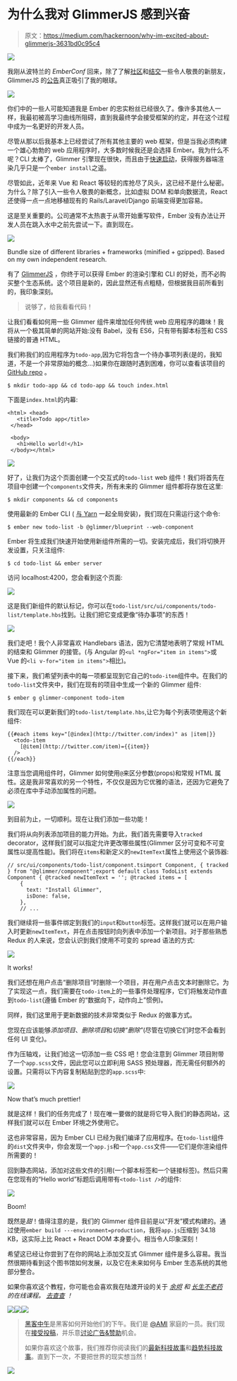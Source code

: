 # 为什么我对 GlimmerJS 感到兴奋

> 原文：<https://medium.com/hackernoon/why-im-excited-about-glimmerjs-3631bd0c95c4>

![](img/015e2e8371fbb501f604efa223d7ff2c.png)

我刚从波特兰的 *EmberConf* 回来，除了了解[社区](https://hackernoon.com/tagged/community)和[结交](https://hackernoon.com/tagged/making)一些令人敬畏的新朋友，GlimmerJS 的[公告](https://glimmerjs.com/)真正吸引了我的眼球。

![](img/df9749ab249b04b702d487a79fad149a.png)

你们中的一些人可能知道我是 Ember 的忠实粉丝已经很久了。像许多其他人一样，我最初被高学习曲线所阻碍，直到我最终学会接受框架的约定，并在这个过程中成为一名更好的开发人员。

尽管从那以后我基本上已经尝试了所有其他主要的 web 框架，但是当我必须构建一个雄心勃勃的 web 应用程序时，大多数时候我还是会选择 Ember。我为什么不呢？CLI 太棒了，Glimmer 引擎现在很快，而且由于[快速启动](https://ember-fastboot.com/)，获得服务器端渲染几乎只是一个`ember install`之遥。

尽管如此，近年来 Vue 和 React 等较轻的库抢尽了风头，这已经不是什么秘密。为什么？除了引入一些令人敬畏的新概念，比如虚拟 DOM 和单向数据流，React 还使得一点一点地移植现有的 Rails/Laravel/Django 前端变得更加容易。

这是至关重要的。公司通常不太热衷于从零开始重写软件，Ember 没有办法让开发人员在跳入水中之前先尝试一下。直到现在。

![](img/a89e3c094a1ee71df529fb81fd364ac1.png)

Bundle size of different libraries + frameworks (minified + gzipped). Based on my own independent research.

有了 [GlimmerJS](https://glimmerjs.com) ，你终于可以获得 Ember 的渲染引擎和 CLI 的好处，而不必购买整个生态系统。这个项目是新的，因此显然还有点粗糙，但根据我目前所看到的，我印象深刻。

> 说够了，给我看看代码！

让我们看看如何用一些 Glimmer 组件来增加任何传统 web 应用程序的趣味！我将从一个极其简单的网站开始:没有 Babel，没有 ES6，只有带有脚本标签和 CSS 链接的普通 HTML。

我们称我们的应用程序为`todo-app`,因为它将包含一个待办事项列表(是的，我知道，不是一个非常原始的概念…)如果你在跟随时遇到困难，你可以查看该项目的 [GitHub repo](https://github.com/t4t5/todoapp-glimmer) 。

```
$ mkdir todo-app && cd todo-app && touch index.html
```

下面是`index.html`的内幕:

```
<html> <head>
   <title>Todo app</title>
 </head>

 <body>
   <h1>Hello world!</h1>
 </body></html>
```

![](img/d5abebf895d9580f1cf0bc3acb3eb3a3.png)

好了，让我们为这个页面创建一个交互式的`todo-list` web 组件！我们将首先在项目中创建一个`components`文件夹，所有未来的 Glimmer 组件都将存放在这里:

```
$ mkdir components && cd components
```

使用最新的 Ember CLI ( [与 Yarn](https://glimmerjs.com/) 一起全局安装)，我们现在只需运行这个命令:

```
$ ember new todo-list -b @glimmer/blueprint --web-component
```

Ember 将生成我们快速开始使用新组件所需的一切。安装完成后，我们将切换开发设置，只关注组件:

```
$ cd todo-list && ember server
```

访问 localhost:4200，您会看到这个页面:

![](img/5f8335c97ed9e2884c0ff34994d06ae1.png)

这是我们新组件的默认标记，你可以在`todo-list/src/ui/components/todo-list/template.hbs`找到。让我们把它变成更像“待办事项”的东西！

![](img/30890fc7571c27772c131debe4a47afe.png)

我们走吧！我个人非常喜欢 Handlebars 语法，因为它清楚地表明了常规 HTML 的结束和 Glimmer 的接管。(与 Angular 的`<ul *ngFor="item in items">`或 Vue 的`<li v-for="item in items">`相比)。

接下来，我们希望列表中的每一项都呈现到它自己的`todo-item`组件中。在我们的`todo-list`文件夹中，我们在现有的项目中生成一个新的 Glimmer 组件:

```
$ ember g glimmer-component todo-item
```

我们现在可以更新我们的`todo-list/template.hbs`,让它为每个列表项使用这个新组件:

```
{{#each items key="[@index](http://twitter.com/index)" as |item|}}
  <todo-item
    [@item](http://twitter.com/item)={{item}}
  />
{{/each}}
```

注意当您调用组件时，Glimmer 如何使用`@`来区分参数(props)和常规 HTML 属性。这是我非常喜欢的另一个特性，不仅仅是因为它优雅的语法，还因为它避免了必须在库中手动添加属性的问题。

![](img/8d9eaa06c710bb53c903b75361011790.png)

到目前为止，一切顺利。现在让我们添加一些功能！

我们将从向列表添加项目的能力开始。为此，我们首先需要导入`tracked` decorator，这样我们就可以指定允许更改哪些属性(Glimmer 区分可变和不可变属性以提高性能)。我们将在`items`和新定义的`newItemText`属性上使用这个装饰器:

```
// src/ui/components/todo-list/component.tsimport Component, { tracked } from "@glimmer/component";export default class TodoList extends Component { @tracked newItemText = ''; @tracked items = [
    {
      text: "Install Glimmer",
      isDone: false,
    },
    // ...
```

我们继续将一些事件绑定到我们的`input`和`button`标签。这样我们就可以在用户输入时更新`newItemText`，并在点击按钮时向列表中添加一个新项目。对于那些熟悉 Redux 的人来说，您会认识到我们使用不可变的 spread 语法的方式:

![](img/0627bbfa75740da259373e8285eb74d5.png)

It works!

我们还想在用户点击“删除项目”时删除一个项目，并在用户点击文本时删除它。为了实现这一点，我们需要在`todo-item`上的一些事件处理程序，它们将触发动作直到`todo-list`(遵循 Ember 的“数据向下，动作向上”惯例)。

同样，我们这里用于更新数据的技术非常类似于 Redux 的做事方式。

您现在应该能够*添加项目*、*删除项目*和*切换“删除”*(尽管在切换它们时您不会看到任何 UI 变化)。

作为压轴戏，让我们给这一切添加一些 CSS 吧！您会注意到 Glimmer 项目附带了一个`app.scss`文件，因此您可以立即利用 SASS 预处理器，而无需任何额外的设置。只需将以下内容复制粘贴到您的`app.scss`中:

![](img/91aed457f6da738d391ce56299f5539f.png)

Now that’s much prettier!

就是这样！我们的任务完成了！现在唯一要做的就是将它导入我们的静态网站，这样我们就可以在 Ember 环境之外使用它。

这也非常容易，因为 Ember CLI 已经为我们编译了应用程序。在`todo-list`组件的`dist`文件夹中，你会发现一个`app.js`和一个`app.css`文件——它们是你渲染组件所需要的！

回到静态网站，添加对这些文件的引用(一个脚本标签和一个链接标签)。然后只需在您现有的“Hello world”标题后调用带有`<todo-list />`的组件:

![](img/22dd23668f71673ed04e4a3c89ac918a.png)

Boom!

既然是*甜*！值得注意的是，我们的 Glimmer 组件目前是以“开发”模式构建的。通过使用`ember build ---environment=production`，我将`app.js`压缩到 34.18 KB，这实际上比 React + React DOM 本身要小。相当令人印象深刻！

希望这已经让你尝到了在你的网站上添加交互式 Glimmer 组件是多么容易。我当然很期待看到这个图书馆如何发展，以及它在未来如何与 Ember 生态系统的其他部分整合。

如果你喜欢这个教程，你可能也会喜欢我在陆渡开设的关于 [*余烬*](https://www.ludu.co/course/ember) *和* [*长生不老药*](https://www.ludu.co/course/discover-elixir-phoenix) *的在线课程。* [*去查查*](https://www.ludu.co/browse) *！*

[![](img/50ef4044ecd4e250b5d50f368b775d38.png)](http://bit.ly/HackernoonFB)[![](img/979d9a46439d5aebbdcdca574e21dc81.png)](https://goo.gl/k7XYbx)[![](img/2930ba6bd2c12218fdbbf7e02c8746ff.png)](https://goo.gl/4ofytp)

> [黑客中午](http://bit.ly/Hackernoon)是黑客如何开始他们的下午。我们是 [@AMI](http://bit.ly/atAMIatAMI) 家庭的一员。我们现在[接受投稿](http://bit.ly/hackernoonsubmission)，并乐意[讨论广告&赞助](mailto:partners@amipublications.com)机会。
> 
> 如果你喜欢这个故事，我们推荐你阅读我们的[最新科技故事](http://bit.ly/hackernoonlatestt)和[趋势科技故事](https://hackernoon.com/trending)。直到下一次，不要把世界的现实想当然！

![](img/be0ca55ba73a573dce11effb2ee80d56.png)